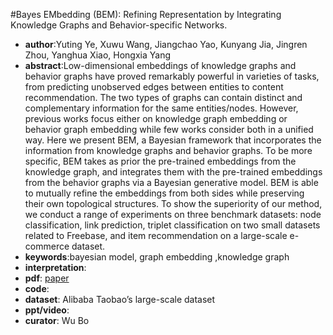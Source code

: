 #Bayes EMbedding (BEM): Refining Representation by Integrating Knowledge Graphs and Behavior-specific Networks.
- **author**:Yuting Ye, Xuwu Wang, Jiangchao Yao, Kunyang Jia, Jingren Zhou, Yanghua Xiao, Hongxia Yang  
- **abstract**:Low-dimensional embeddings of knowledge graphs and behavior graphs have proved remarkably powerful in varieties of tasks, from predicting unobserved edges between entities to content recommendation. The two types of graphs can contain distinct and complementary information for the same entities/nodes. However, previous works focus either on knowledge graph embedding or behavior graph embedding while few works consider both in a unified way. Here we present BEM, a Bayesian framework that incorporates the information from knowledge graphs and behavior graphs. To be more specific, BEM takes as prior the pre-trained embeddings from the knowledge graph, and integrates them with the pre-trained embeddings from the behavior graphs via a Bayesian generative model. BEM is able to mutually refine the embeddings from both sides while preserving their own topological structures. To show the superiority of our method, we conduct a range of experiments on three benchmark datasets: node classification, link prediction, triplet classification on two small datasets related to Freebase, and item recommendation on a large-scale e-commerce dataset.
- **keywords**:bayesian model, graph embedding ,knowledge graph
- **interpretation**:
- **pdf**: [paper](https://dl.acm.org/doi/pdf/10.1145/3357384.3358014)
- **code**: 
- **dataset**: Alibaba Taobao’s large-scale dataset
- **ppt/video**:
- **curator**: Wu Bo